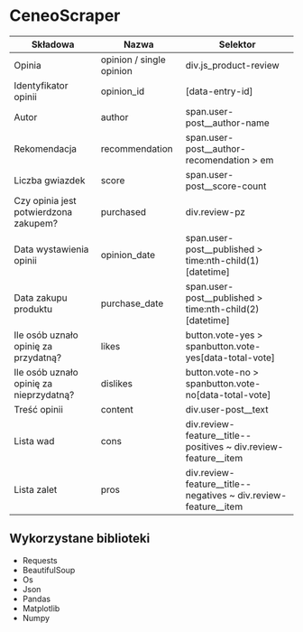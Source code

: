 # CeneoScraper
| **Składowa** | **Nazwa** | **Selektor** |
| --- | --- | --- |
| Opinia | opinion / single opinion | div.js\_product-review |
| Identyfikator opinii | opinion\_id | [data-entry-id] |
| Autor | author | span.user-post\_\_author-name |
| Rekomendacja | recommendation | span.user-post\_\_author-recomendation \> em |
| Liczba gwiazdek | score | span.user-post\_\_score-count |
| Czy opinia jest potwierdzona zakupem? | purchased | div.review-pz |
| Data wystawienia opinii | opinion\_date | span.user-post\_\_published \> time:nth-child(1)[datetime] |
| Data zakupu produktu | purchase\_date | span.user-post\_\_published \> time:nth-child(2)[datetime] |
| Ile osób uznało opinię za przydatną? | likes | button.vote-yes \> spanbutton.vote-yes[data-total-vote] |
| Ile osób uznało opinię za nieprzydatną? | dislikes | button.vote-no \> spanbutton.vote-no[data-total-vote] |
| Treść opinii | content | div.user-post\_\_text |
| Lista wad | cons | div.review-feature\_\_title--positives ~ div.review-feature\_\_item |
| Lista zalet | pros | div.review-feature\_\_title--negatives ~ div.review-feature\_\_item |

## Wykorzystane biblioteki
- Requests
- BeautifulSoup
- Os
- Json
- Pandas
- Matplotlib
- Numpy